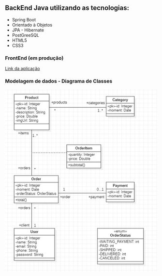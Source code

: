 ## BackEnd Java utilizando as tecnologias:
* Spring Boot
* Orientado à Objetos
* JPA - Hibernate
* PostGreeSQL
* HTML5
* CSS3

### FrontEnd (em produção) 
[Link da aplicação](https://spring-test-home.herokuapp.com/) 

### Modelagem de dados - Diagrama de Classes
![Modelo](src/main/resources/static/img/Modelo.png)